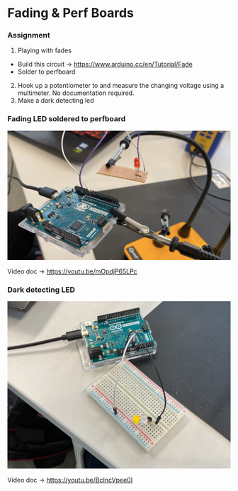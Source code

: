 # Fading & Perf Boards

### Assignment

1. Playing with fades

- Build this circuit → https://www.arduino.cc/en/Tutorial/Fade
- Solder to perfboard

2. Hook up a potentiometer to and measure the changing voltage using a multimeter. No documentation required.
3. Make a dark detecting led

### Fading LED soldered to perfboard

![Image](fade-soldered.jpg)

Video doc → https://youtu.be/mOpdjP65LPc

### Dark detecting LED

![Image](dark-led.jpeg)

Video doc → https://youtu.be/BcIncVpee0I
